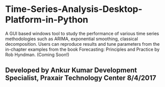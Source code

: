 # Time-Series-Analysis-Desktop-Platform-in-Python
A GUI based windows tool to study the performance of various time series methodologies such as ARIMA, exponential smoothing, classical decomposition. Users can reproduce results and tune parameters from the in-chapter examples from the book Forecasting: Principles and Practice by Rob Hyndman. (Coming Soon!)

Developed by Ankur Kumar
Development Specialist, Praxair Technology Center
8/4/2017
-----------------------------------------------------------------

